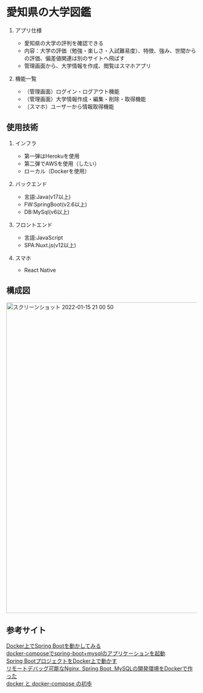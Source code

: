 # 愛知県の大学図鑑


1. アプリ仕様
    - 愛知県の大学の評判を確認できる
    - 内容：大学の評価（勉強・楽しさ・入試難易度）、特徴、強み、世間からの評価、偏差値関連は別のサイトへ飛ばす
    - 管理画面から、大学情報を作成、閲覧はスマホアプリ

1. 機能一覧
    - （管理画面）ログイン・ログアウト機能
    - （管理画面）大学情報作成・編集・削除・取得機能
    - （スマホ）ユーザーから情報取得機能



## 使用技術

1. インフラ
    - 第一弾はHerokuを使用
    - 第二弾でAWSを使用（したい）
    - ローカル（Dockerを使用）

1. バックエンド
    - 言語:Java(v17以上)
    - FW:SpringBoot(v2.6以上)
    - DB:MySql(v6以上)

1. フロントエンド
    - 言語:JavaScript
    - SPA:Nuxt.js(v12以上)

1. スマホ
    - React Native


## 構成図
<img width="823" alt="スクリーンショット 2022-01-15 21 00 50" src="https://user-images.githubusercontent.com/56777467/149621039-354c8f57-75d3-43a7-947b-6f698fbcb652.png">

    
## 参考サイト
[Docker上でSpring Bootを動かしてみる](https://qiita.com/tkani/items/ed56229330f00a333d5e)<br/>
[docker-composeでspring-boot+mysqlのアプリケーションを起動](https://qiita.com/yamii/items/b2b5e6b6a7aff6d590d8)<br/>
[Spring BootプロジェクトをDocker上で動かす](https://zenn.dev/nishiharu/articles/7f27b8c580f896)<br/>
[リモートデバッグ可能なNginx, Spring Boot, MySQLの開発環境をDockerで作った](https://qiita.com/devnokiyo/items/214aa24d60764f0f55f6)<br/>
[docker と docker-compose の初歩](https://qiita.com/hiyuzawa/items/81490020568417d85e86)<br/>

